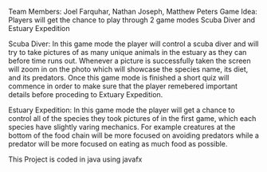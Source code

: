 Team Members: Joel Farquhar, Nathan Joseph, Matthew Peters
Game Idea: Players will get the chance to play through 2 game modes Scuba Diver and Estuary Expedition

Scuba Diver: In this game mode the player will control a scuba diver and will try to take pictures of as many unique animals in the estuary as they can before time runs out. Whenever a picture is successfully taken the screen will zoom in on the photo which will showcase the species name, its diet, and its predators. Once this game mode is finished a short quiz will commence in order to make sure that the player remebered important details before proceding to Extuary Expedition.

Estuary Expedition: In this game mode the player will get a chance to control all of the species they took pictures of in the first game, which each species have slightly varing mechanics. For example creatures at the bottom of the food chain will be more focused on avoiding predators while a predator will be more focused on eating as much food as possible. 

This Project is coded in java using javafx
